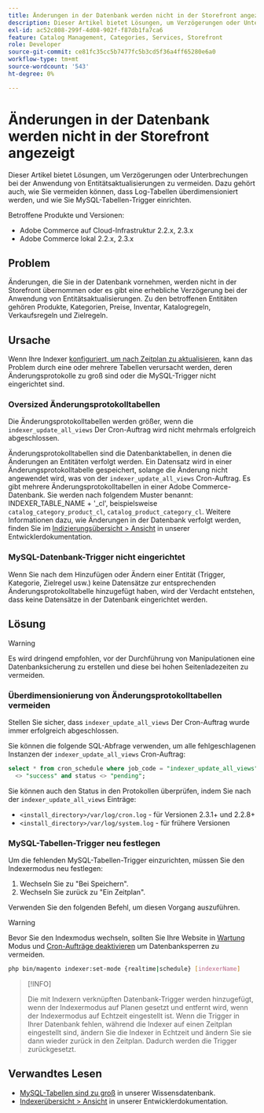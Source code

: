 ```yaml
---
title: Änderungen in der Datenbank werden nicht in der Storefront angezeigt
description: Dieser Artikel bietet Lösungen, um Verzögerungen oder Unterbrechungen bei der Anwendung von Entitätsaktualisierungen zu vermeiden. Dazu gehört auch, wie Sie vermeiden können, dass Log-Tabellen überdimensioniert werden, und wie Sie MySQL-Tabellen-Trigger einrichten.
exl-id: ac52c808-299f-4d08-902f-f87db1fa7ca6
feature: Catalog Management, Categories, Services, Storefront
role: Developer
source-git-commit: ce81fc35cc5b7477fc5b3cd5f36a4ff65280e6a0
workflow-type: tm+mt
source-wordcount: '543'
ht-degree: 0%

---
```


# Änderungen in der Datenbank werden nicht in der Storefront angezeigt

Dieser Artikel bietet Lösungen, um Verzögerungen oder Unterbrechungen bei der Anwendung von Entitätsaktualisierungen zu vermeiden. Dazu gehört auch, wie Sie vermeiden können, dass Log-Tabellen überdimensioniert werden, und wie Sie MySQL-Tabellen-Trigger einrichten.

Betroffene Produkte und Versionen:

* Adobe Commerce auf Cloud-Infrastruktur 2.2.x, 2.3.x
* Adobe Commerce lokal 2.2.x, 2.3.x

## Problem

Änderungen, die Sie in der Datenbank vornehmen, werden nicht in der Storefront übernommen oder es gibt eine erhebliche Verzögerung bei der Anwendung von Entitätsaktualisierungen. Zu den betroffenen Entitäten gehören Produkte, Kategorien, Preise, Inventar, Katalogregeln, Verkaufsregeln und Zielregeln.

## Ursache

Wenn Ihre Indexer [konfiguriert, um nach Zeitplan zu aktualisieren](https://devdocs.magento.com/guides/v2.3/config-guide/cli/config-cli-subcommands-index.html#configure-indexers), kann das Problem durch eine oder mehrere Tabellen verursacht werden, deren Änderungsprotokolle zu groß sind oder die MySQL-Trigger nicht eingerichtet sind.

### Oversized Änderungsprotokolltabellen

Die Änderungsprotokolltabellen werden größer, wenn die `indexer_update_all_views` Der Cron-Auftrag wird nicht mehrmals erfolgreich abgeschlossen.

Änderungsprotokolltabellen sind die Datenbanktabellen, in denen die Änderungen an Entitäten verfolgt werden. Ein Datensatz wird in einer Änderungsprotokolltabelle gespeichert, solange die Änderung nicht angewendet wird, was von der `indexer_update_all_views` Cron-Auftrag. Es gibt mehrere Änderungsprotokolltabellen in einer Adobe Commerce-Datenbank. Sie werden nach folgendem Muster benannt: INDEXER\_TABLE\_NAME + &#39;\_cl&#39;, beispielsweise `catalog_category_product_cl`, `catalog_product_category_cl`. Weitere Informationen dazu, wie Änderungen in der Datenbank verfolgt werden, finden Sie im [Indizierungsübersicht > Ansicht](https://devdocs.magento.com/guides/v2.3/extension-dev-guide/indexing.html#m2devgde-mview) in unserer Entwicklerdokumentation.

### MySQL-Datenbank-Trigger nicht eingerichtet

Wenn Sie nach dem Hinzufügen oder Ändern einer Entität (Trigger, Kategorie, Zielregel usw.) keine Datensätze zur entsprechenden Änderungsprotokolltabelle hinzugefügt haben, wird der Verdacht entstehen, dass keine Datensätze in der Datenbank eingerichtet werden.

## Lösung

>[!WARNING]
>
>Es wird dringend empfohlen, vor der Durchführung von Manipulationen eine Datenbanksicherung zu erstellen und diese bei hohen Seitenladezeiten zu vermeiden.

### Überdimensionierung von Änderungsprotokolltabellen vermeiden

Stellen Sie sicher, dass `indexer_update_all_views` Der Cron-Auftrag wurde immer erfolgreich abgeschlossen.

Sie können die folgende SQL-Abfrage verwenden, um alle fehlgeschlagenen Instanzen der `indexer_update_all_views` Cron-Auftrag:

```sql
select * from cron_schedule where job_code = "indexer_update_all_views" and status
  <> "success" and status <> "pending";
```

Sie können auch den Status in den Protokollen überprüfen, indem Sie nach der `indexer_update_all_views` Einträge:

* `<install_directory>/var/log/cron.log` - für Versionen 2.3.1+ und 2.2.8+
* `<install_directory>/var/log/system.log` - für frühere Versionen

### MySQL-Tabellen-Trigger neu festlegen

Um die fehlenden MySQL-Tabellen-Trigger einzurichten, müssen Sie den Indexermodus neu festlegen:

1. Wechseln Sie zu &quot;Bei Speichern&quot;.
1. Wechseln Sie zurück zu &quot;Ein Zeitplan&quot;.

Verwenden Sie den folgenden Befehl, um diesen Vorgang auszuführen.

>[!WARNING]
>
>Bevor Sie den Indexmodus wechseln, sollten Sie Ihre Website in [Wartung](https://experienceleague.adobe.com/docs/commerce-operations/configuration-guide/setup/application-modes.html#maintenance-mode) Modus und [Cron-Aufträge deaktivieren](https://experienceleague.adobe.com/docs/commerce-cloud-service/user-guide/configure/app/properties/crons-property.html#disable-cron-jobs) um Datenbanksperren zu vermeiden.

```bash
php bin/magento indexer:set-mode {realtime|schedule} [indexerName]
```

>[!INFO]
>
>Die mit Indexern verknüpften Datenbank-Trigger werden hinzugefügt, wenn der Indexermodus auf Planen gesetzt und entfernt wird, wenn der Indexermodus auf Echtzeit eingestellt ist. Wenn die Trigger in Ihrer Datenbank fehlen, während die Indexer auf einen Zeitplan eingestellt sind, ändern Sie die Indexer in Echtzeit und ändern Sie sie dann wieder zurück in den Zeitplan. Dadurch werden die Trigger zurückgesetzt.

## Verwandtes Lesen

<ul><li title="MySQL-Tabellen sind zu groß"><a href="/help/troubleshooting/database/mysql-tables-are-too-large.md">MySQL-Tabellen sind zu groß</a> in unserer Wissensdatenbank.</li>
<li title="MySQL-Tabellen sind zu groß"><a href="https://devdocs.magento.com/guides/v2.3/extension-dev-guide/indexing.html#m2devgde-mview">Indexerübersicht &gt; Ansicht</a> in unserer Entwicklerdokumentation.</li></ul>
